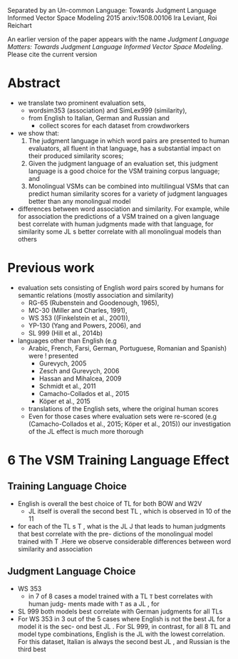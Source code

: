 Separated by an Un-common Language:
  Towards Judgment Language Informed Vector Space Modeling
2015 arxiv:1508.00106
Ira Leviant, Roi Reichart

An earlier version of the paper appears with the name _Judgment Language
Matters: Towards Judgment Language Informed Vector Space Modeling_. Please cite
the current version

# Abstract

* we translate two prominent evaluation sets,
  * wordsim353 (association) and SimLex999 (similarity),
  * from English to Italian, German and Russian and
    * collect scores for each dataset from crowdworkers
* we show that:
  1. The judgment language in which word pairs are presented to human
     evaluators, all fluent in that language, has a substantial impact on
     their produced similarity scores;
  1. Given the judgment language of an evaluation set, this judgment language
     is a good choice for the VSM training corpus language; and
  1. Monolingual VSMs can be combined into multilingual VSMs that can predict
     human similarity scores for a variety of judgment languages better than
     any monolingual model
* differences between word association and similarity. For example, while for
  association the predictions of a VSM trained on a given language best
  correlate with human judgments made with that language, for similarity some
  JL s better correlate with all monolingual models than others

# Previous work

* evaluation sets consisting of English word pairs scored by humans for
  semantic relations (mostly association and similarity)
  * RG-65 (Rubenstein and Goodenough, 1965),
  * MC-30 (Miller and Charles, 1991),
  * WS 353 ((Finkelstein et al., 2001)),
  * YP-130 (Yang and Powers, 2006), and
  * SL 999 (Hill et al., 2014b)
* languages other than English (e.g
  * Arabic, French, Farsi, German, Portuguese, Romanian and Spanish) were !
    presented
    * Gurevych, 2005
    * Zesch and Gurevych, 2006
    * Hassan and Mihalcea, 2009
    * Schmidt et al., 2011
    * Camacho-Collados et al., 2015
    * Köper et al., 2015
  * translations of the English sets, where the original human scores
  * Even for those cases where evaluation sets were re-scored (e.g
    (Camacho-Collados et al., 2015; Köper et al., 2015)) our investigation of
    the JL effect is much more thorough

# 6 The VSM Training Language Effect

## Training Language Choice

* English is overall the best choice of TL for both BOW and W2V
  * JL itself is overall the second best TL , which is observed in 10 of the 11
* for each of the TL s T , what is the JL J that leads to human judgments that
  best correlate with the pre- dictions of the monolingual model trained with T
  .Here we observe considerable differences between word similarity and
  association

## Judgment Language Choice

* WS 353
  * in 7 of 8 cases a model trained with a TL `T` best correlates with human
  judg- ments made with `T` as a JL , for
* SL 999 both models best correlate with German judgments for all TLs
* For WS 353 in 3 out of the 5 cases where English is not the best JL for a
  model it is the sec- ond best JL . For SL 999, in contrast, for all 8 TL and
  model type combinations, English is the JL with the lowest correlation. For
  this dataset, Italian is always the second best JL , and Russian is the third
  best
